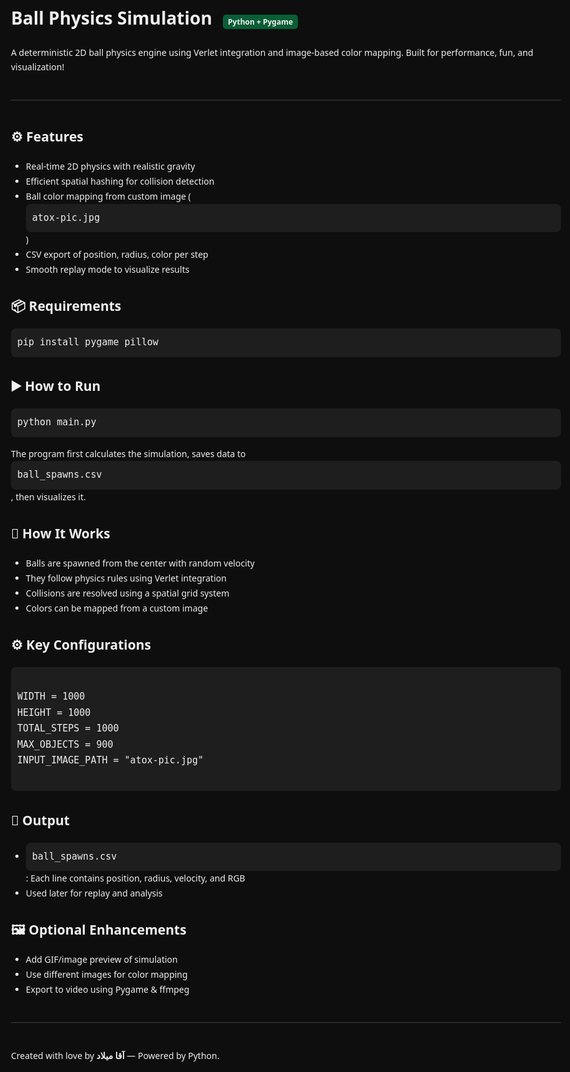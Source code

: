 <!DOCTYPE html>
<html lang="en">
<head>
  <meta charset="UTF-8">
  <meta name="viewport" content="width=device-width, initial-scale=1">
  <title>Ball Physics Simulation</title>
  <style>
    body {
      font-family: 'Segoe UI', sans-serif;
      line-height: 1.7;
      background: #0e0e0e;
      color: #f0f0f0;
      margin: 0;
      padding: 40px;
      max-width: 900px;
      margin-left: auto;
      margin-right: auto;
    }

    h1, h2, h3 {
      color: #00ff88;
    }

    code, pre {
      background: #1e1e1e;
      padding: 10px;
      border-radius: 8px;
      display: block;
      overflow-x: auto;
      font-size: 15px;
    }

    a {
      color: #00ffe7;
      text-decoration: none;
    }

    .tag {
      background: #00ff8855;
      padding: 3px 8px;
      border-radius: 5px;
      font-size: 12px;
      margin-left: 10px;
    }

    hr {
      border: none;
      border-top: 1px solid #333;
      margin: 40px 0;
    }
  </style>
</head>
<body>

  <h1>Ball Physics Simulation <span class="tag">Python + Pygame</span></h1>
  <p>A deterministic 2D ball physics engine using Verlet integration and image-based color mapping. Built for performance, fun, and visualization!</p>

  <hr>

  <h2>⚙️ Features</h2>
  <ul>
    <li>Real-time 2D physics with realistic gravity</li>
    <li>Efficient spatial hashing for collision detection</li>
    <li>Ball color mapping from custom image (<code>atox-pic.jpg</code>)</li>
    <li>CSV export of position, radius, color per step</li>
    <li>Smooth replay mode to visualize results</li>
  </ul>

  <h2>📦 Requirements</h2>
  <pre><code>pip install pygame pillow</code></pre>

  <h2>▶️ How to Run</h2>
  <pre><code>python main.py</code></pre>
  <p>The program first calculates the simulation, saves data to <code>ball_spawns.csv</code>, then visualizes it.</p>

  <h2>🧠 How It Works</h2>
  <ul>
    <li>Balls are spawned from the center with random velocity</li>
    <li>They follow physics rules using Verlet integration</li>
    <li>Collisions are resolved using a spatial grid system</li>
    <li>Colors can be mapped from a custom image</li>
  </ul>

  <h2>⚙️ Key Configurations</h2>
  <pre><code>
WIDTH = 1000
HEIGHT = 1000
TOTAL_STEPS = 1000
MAX_OBJECTS = 900
INPUT_IMAGE_PATH = "atox-pic.jpg"
  </code></pre>

  <h2>📁 Output</h2>
  <ul>
    <li><code>ball_spawns.csv</code>: Each line contains position, radius, velocity, and RGB</li>
    <li>Used later for replay and analysis</li>
  </ul>

  <h2>🖼️ Optional Enhancements</h2>
  <ul>
    <li>Add GIF/image preview of simulation</li>
    <li>Use different images for color mapping</li>
    <li>Export to video using Pygame & ffmpeg</li>
  </ul>

  <hr>

  <p>Created with love by <strong>آقا میلاد</strong> &mdash; Powered by Python.</p>

</body>
</html>
